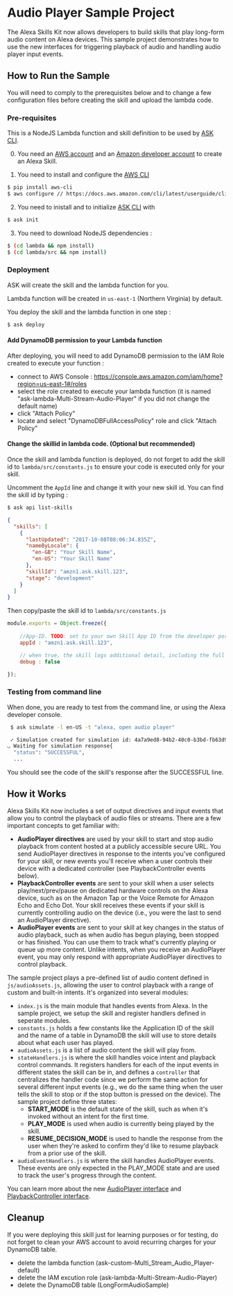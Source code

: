 # Audio Player Sample Project

The Alexa Skills Kit now allows developers to build skills that play long-form audio content on Alexa devices.  This sample project demonstrates how to use the new interfaces for triggering playback of audio and handling audio player input events.

## How to Run the Sample

You will need to comply to the prerequisites below and to change a few configuration files before creating the skill and upload the lambda code.

### Pre-requisites

This is a NodeJS Lambda function and skill definition to be used by [ASK CLI](https://developer.amazon.com/docs/smapi/quick-start-alexa-skills-kit-command-line-interface.html).

0. You need an [AWS account](https://aws.amazon.com) and an [Amazon developer account](https://developer.amazon.com) to create an Alexa Skill.

1. You need to install and configure the [AWS CLI](https://aws.amazon.com/cli/)

```bash
$ pip install aws-cli
$ aws configure // https://docs.aws.amazon.com/cli/latest/userguide/cli-chap-getting-started.html
```

2. You need to inistall and to initialize [ASK CLI](https://developer.amazon.com/docs/smapi/quick-start-alexa-skills-kit-command-line-interface.html) with

```bash
$ ask init
```

3. You need to download NodeJS dependencies :

```bash
$ (cd lambda && npm install)
$ (cd lambda/src && npm install)
```

### Deployment

ASK will create the skill and the lambda function for you.

Lambda function will be created in ```us-east-1``` (Northern Virginia) by default.

You deploy the skill and the lambda function in one step :

```bash
$ ask deploy
```

#### Add DynamoDB permission to your Lambda function

After deploying, you will need to add DynamoDB permission to the IAM Role created to execute your function :

- connect to AWS Console : https://console.aws.amazon.com/iam/home?region=us-east-1#/roles
- select the role created to execute your lambda function (it is named "ask-lambda-Multi-Stream-Audio-Player" if you did not  change the default name)
- click "Attach Policy"
- locate and select "DynamoDBFullAccessPolicy" role and click "Attach Policy"

#### Change the skillid in lambda code. (Optional but recommended)

Once the skill and lambda function is deployed, do not forget to add the skill id to ```lambda/src/constants.js``` to ensure your code is executed only for your skill.

Uncomment the ```AppId``` line and change it with your new skill id.  You can find the skill id by typing :

```bash
$ ask api list-skills
```
```json
{
  "skills": [
    {
      "lastUpdated": "2017-10-08T08:06:34.835Z",
      "nameByLocale": {
        "en-GB": "Your Skill Name",
        "en-US": "Your Skill Name"
      },
      "skillId": "amzn1.ask.skill.123",
      "stage": "development"
    }
  ]
}
```

Then copy/paste the skill id to ```lambda/src/constants.js```    

```javascript
module.exports = Object.freeze({
    
    //App-ID. TODO: set to your own Skill App ID from the developer portal.
    appId : "amzn1.ask.skill.123",

    // when true, the skill logs additional detail, including the full request received from Alexa
    debug : false

});
```

### Testing from command line

When done, you are ready to test from the command line, or using the Alexa developer console.

```bash
 $ ask simulate -l en-US -t "alexa, open audio player"

 ✓ Simulation created for simulation id: 4a7a9ed8-94b2-40c0-b3bd-fb63d9887fa7
◡ Waiting for simulation response{
  "status": "SUCCESSFUL",
  ...
 ```

You should see the code of the skill's response after the SUCCESSFUL line.

## How it Works

Alexa Skills Kit now includes a set of output directives and input events that allow you to control the playback of audio files or streams.  There are a few important concepts to get familiar with:

* **AudioPlayer directives** are used by your skill to start and stop audio playback from content hosted at a publicly accessible secure URL.  You  send AudioPlayer directives in response to the intents you've configured for your skill, or new events you'll receive when a user controls their device with a dedicated controller (see PlaybackController events below).
* **PlaybackController events** are sent to your skill when a user selects play/next/prev/pause on dedicated hardware controls on the Alexa device, such as on the Amazon Tap or the Voice Remote for Amazon Echo and Echo Dot.  Your skill receives these events if your skill is currently controlling audio on the device (i.e., you were the last to send an AudioPlayer directive).
* **AudioPlayer events** are sent to your skill at key changes in the status of audio playback, such as when audio has begun playing, been stopped or has finished.  You can use them to track what's currently playing or queue up more content.  Unlike intents, when you receive an AudioPlayer event, you may only respond with appropriate AudioPlayer directives to control playback.

The sample project plays a pre-defined list of audio content defined in `js/audioAssets.js`, allowing the user to control playback with a range of custom and built-in intents.  It's organized into several modules:

* `index.js` is the main module that handles events from Alexa.  In the sample project, we setup the skill and register handlers defined in seperate modules.
* `constants.js` holds a few constants like the Application ID of the skill and the name of a table in DynamoDB the skill will use to store details about what each user has played.
* `audioAssets.js` is a list of audio content the skill will play from.
* `stateHandlers.js` is where the skill handles voice intent and playback control commands.  It registers handlers for each of the input events in different states the skill can be in, and defines a `controller` that centralizes the handler code since we perform the same action for several different input events (e.g., we do the same thing when the user tells the skill to stop or if the stop button is pressed on the device).  The sample project define three states:
    * **START_MODE** is the default state of the skill, such as when it's invoked without an intent for the first time.
    * **PLAY_MODE** is used when audio is currently being played by the skill.
    * **RESUME_DECISION_MODE** is used to handle the response from the user when they're asked to confirm they'd like to resume playback from a prior use of the skill.
* `audioEventHandlers.js` is where the skill handles AudioPlayer events.  These events are only expected in the PLAY_MODE state and are used to track the user's progress through the content.

You can learn more about the new [AudioPlayer interface](https://developer.amazon.com/public/solutions/alexa/alexa-skills-kit/docs/custom-audioplayer-interface-reference) and [PlaybackController interface](https://developer.amazon.com/public/solutions/alexa/alexa-skills-kit/docs/custom-playbackcontroller-interface-reference).

## Cleanup

If you were deploying this skill just for learning purposes or for testing, do not forget to clean your AWS account to avoid recurring charges for your DynamoDB table.

- delete the lambda function (ask-custom-Multi_Stream_Audio_Player-default)
- delete the IAM excution role (ask-lambda-Multi-Stream-Audio-Player)
- delete the DynamoDB table (LongFormAudioSample)

